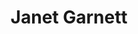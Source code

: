 ---
layout: default
tag: OH
title: Janet Garnett
image: http://www.toledoblade.com/image/2014/03/14/800x_b1_cCM_z/JanetGarrettMar2014-jpg-jpg.jpg
district: 4
party: Democrat
seat: House
website: http://www.janetgarrett.com/
donate:
---